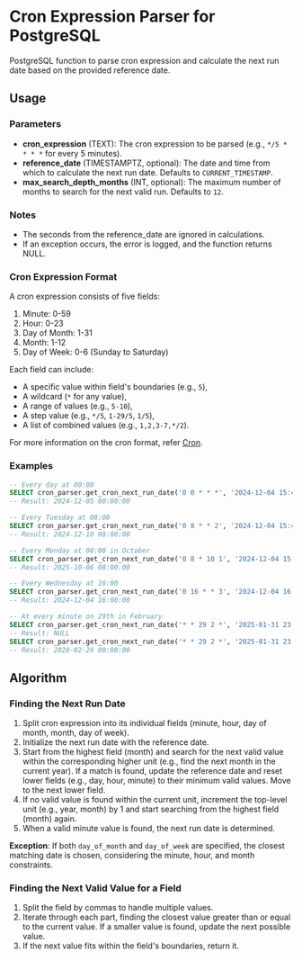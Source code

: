 # Cron Expression Parser for PostgreSQL

PostgreSQL function to parse cron expression and calculate the next run date based on the provided reference date.

## Usage

### Parameters

- **cron_expression** (TEXT): The cron expression to be parsed (e.g., `*/5 * * * *` for every 5 minutes).
- **reference_date** (TIMESTAMPTZ, optional): The date and time from which to calculate the next run date. Defaults to `CURRENT_TIMESTAMP`.
- **max_search_depth_months** (INT, optional): The maximum number of months to search for the next valid run. Defaults to `12`.

### Notes

- The seconds from the reference_date are ignored in calculations.
- If an exception occurs, the error is logged, and the function returns NULL.

### Cron Expression Format

A cron expression consists of five fields:

1. Minute: 0-59
2. Hour: 0-23
3. Day of Month: 1-31
4. Month: 1-12
5. Day of Week: 0-6 (Sunday to Saturday)

Each field can include:

- A specific value within field's boundaries (e.g., `5`),
- A wildcard (`*` for any value),
- A range of values (e.g., `5-10`),
- A step value (e.g., `*/5`, `1-29/5`, `1/5`),
- A list of combined values (e.g., `1,2,3-7,*/2`).

For more information on the cron format, refer [Cron](https://en.wikipedia.org/wiki/Cron).

### Examples

```sql
-- Every day at 00:00
SELECT cron_parser.get_cron_next_run_date('0 0 * * *', '2024-12-04 15:41:16')
-- Result: 2024-12-05 00:00:00

-- Every Tuesday at 08:00
SELECT cron_parser.get_cron_next_run_date('0 8 * * 2', '2024-12-04 15:41:16')
-- Result: 2024-12-10 08:00:00

-- Every Monday at 08:00 in October
SELECT cron_parser.get_cron_next_run_date('0 8 * 10 1', '2024-12-04 15:41:16')
-- Result: 2025-10-06 08:00:00

-- Every Wednesday at 16:00
SELECT cron_parser.get_cron_next_run_date('0 16 * * 3', '2024-12-04 16:00:16');
-- Result: 2024-12-04 16:00:00

-- At every minute on 29th in February
SELECT cron_parser.get_cron_next_run_date('* * 29 2 *', '2025-01-31 23:59:00');
-- Result: NULL
SELECT cron_parser.get_cron_next_run_date('* * 29 2 *', '2025-01-31 23:59:00', 38);
-- Result: 2028-02-29 00:00:00
```

## Algorithm

### Finding the Next Run Date

1. Split cron expression into its individual fields (minute, hour, day of month, month, day of week).
2. Initialize the next run date with the reference date.
3. Start from the highest field (month) and search for the next valid value within the corresponding higher unit (e.g., find the next month in the current year). If a match is found, update the reference date and reset lower fields (e.g., day, hour, minute) to their minimum valid values. Move to the next lower field.
4. If no valid value is found within the current unit, increment the top-level unit (e.g., year, month) by 1 and start searching from the highest field (month) again.
5. When a valid minute value is found, the next run date is determined.

**Exception**: If both `day_of_month` and `day_of_week` are specified, the closest matching date is chosen, considering the minute, hour, and month constraints.

### Finding the Next Valid Value for a Field

1. Split the field by commas to handle multiple values.
2. Iterate through each part, finding the closest value greater than or equal to the current value. If a smaller value is found, update the next possible value.
3. If the next value fits within the field's boundaries, return it.
